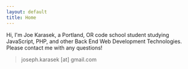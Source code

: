```yaml
---
layout: default
title: Home
---
```

Hi, I'm Joe Karasek, a Portland, OR code school student studying JavaScript, PHP, and other Back End Web Development Technologies. Please contact me with any questions!

> joseph.karasek [at] gmail.com
